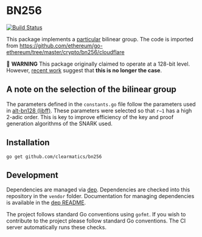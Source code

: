 # BN256

[![Build Status](https://travis-ci.org/clearmatics/bn256.svg?branch=master)](https://travis-ci.org/clearmatics/bn256)

This package implements a [particular](https://eprint.iacr.org/2013/507.pdf) bilinear group.
The code is imported from https://github.com/ethereum/go-ethereum/tree/master/crypto/bn256/cloudflare

:rotating_light: **WARNING** This package originally claimed to operate at a 128-bit level. However, [recent work](https://ellipticnews.wordpress.com/2016/05/02/kim-barbulescu-variant-of-the-number-field-sieve-to-compute-discrete-logarithms-in-finite-fields/) suggest that **this is no longer the case**.

## A note on the selection of the bilinear group

The parameters defined in the `constants.go` file follow the parameters used in [alt-bn128 (libff)](https://github.com/scipr-lab/libff/blob/master/libff/algebra/curves/alt_bn128/alt_bn128_init.cpp). These parameters were selected so that `r−1` has a high 2-adic order. This is key to improve efficiency of the key and proof generation algorithms of the SNARK used.

## Installation

    go get github.com/clearmatics/bn256

## Development

Dependencies are managed via [dep][1]. Dependencies are checked into this repository in the `vendor` folder. Documentation for managing dependencies is available in the [dep README][2].

The project follows standard Go conventions using `gofmt`. If you wish to contribute to the project please follow standard Go conventions. The CI server automatically runs these checks.

[1]: https://github.com/golang/dep
[2]: https://github.com/golang/dep/blob/master/README.md
